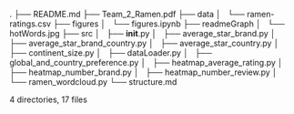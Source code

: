 .
├── README.md
├── Team_2_Ramen.pdf
├── data
│   └── ramen-ratings.csv
├── figures
│   └── figures.ipynb
├── readmeGraph
│   └── hotWords.jpg
├── src
│   ├── __init__.py
│   ├── average_star_brand.py
│   ├── average_star_brand_country.py
│   ├── average_star_country.py
│   ├── continent_size.py
│   ├── dataLoader.py
│   ├── global_and_country_preference.py
│   ├── heatmap_average_rating.py
│   ├── heatmap_number_brand.py
│   ├── heatmap_number_review.py
│   └── ramen_wordcloud.py
└── structure.md

4 directories, 17 files
